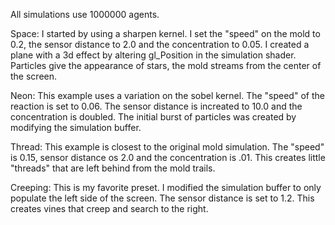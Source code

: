 All simulations use 1000000 agents.

Space: I started by using a sharpen kernel. I set the "speed" on the mold to 0.2, the sensor distance to 2.0
and the concentration to 0.05. I created a plane with a 3d effect by altering gl_Position in the simulation shader. Particles give the appearance of stars, the mold streams from the center of the screen.

Neon: This example uses a variation on the sobel kernel. The "speed" of the reaction is set to 0.06.
The sensor distance is increated to 10.0 and the concentration is doubled. The initial burst of particles was created by modifying the simulation buffer.

Thread: This example is closest to the original mold simulation.  The "speed" is 0.15, sensor distance os 2.0
and the concentration is .01. This creates little "threads" that are left behind from the mold trails.

Creeping: This is my favorite preset. I modified the simulation buffer to only populate the left side of the screen. The sensor distance is set to 1.2. This creates vines that creep and search to the right.


